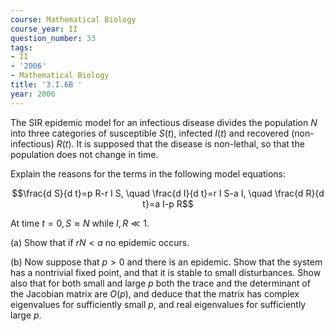 ```yaml
---
course: Mathematical Biology
course_year: II
question_number: 33
tags:
- II
- '2006'
- Mathematical Biology
title: '3.I.6B '
year: 2006
---
```



The SIR epidemic model for an infectious disease divides the population $N$ into three categories of susceptible $S(t)$, infected $I(t)$ and recovered (non-infectious) $R(t)$. It is supposed that the disease is non-lethal, so that the population does not change in time.

Explain the reasons for the terms in the following model equations:

$$\frac{d S}{d t}=p R-r I S, \quad \frac{d I}{d t}=r I S-a I, \quad \frac{d R}{d t}=a I-p R$$

At time $t=0, S \approx N$ while $I, R \ll 1$.

(a) Show that if $r N<a$ no epidemic occurs.

(b) Now suppose that $p>0$ and there is an epidemic. Show that the system has a nontrivial fixed point, and that it is stable to small disturbances. Show also that for both small and large $p$ both the trace and the determinant of the Jacobian matrix are $O(p)$, and deduce that the matrix has complex eigenvalues for sufficiently small $p$, and real eigenvalues for sufficiently large $p$.